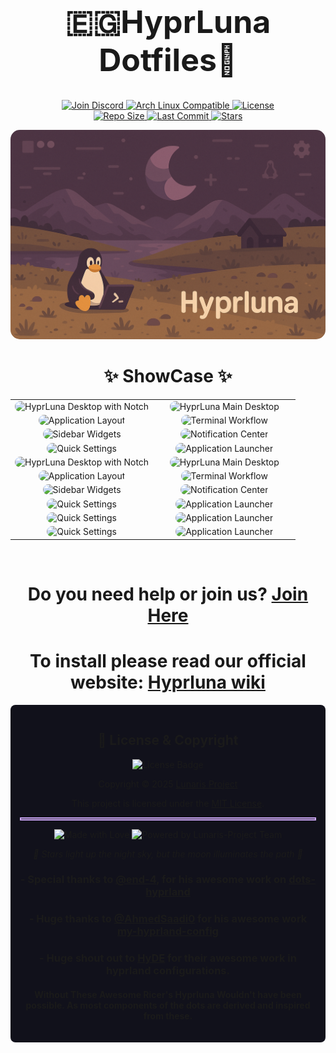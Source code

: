 <div align="center">
    <h1 style="font-size:50px">🇪🇬HyprLuna Dotfiles🌙</h1>
      <div>
        <a href="https://discord.gg/qnAHD9keWr">
          <img src="https://img.shields.io/badge/Join%20Discord-5865F2?style=for-the-badge&logo=discord&logoColor=white" alt="Join Discord">
        </a>
        <a href="https://archlinux.org/">
          <img src="https://img.shields.io/badge/Arch_Linux-Compatible-89DCEB?style=for-the-badge&logo=arch-linux&logoColor=white&labelColor=1E1E2E" alt="Arch Linux Compatible">
        </a>
              <a href="https://github.com/Lunaris-Project/HyprLuna/blob/main/LICENSE">
          <img src="https://img.shields.io/github/license/Lunaris-Project/HyprLuna?style=for-the-badge&logo=gnu&color=FAB387&labelColor=1E1E2E" alt="License">
        </a>
      </div>
      <div>
              <a href="https://github.com/Lunaris-Project/HyprLuna">
          <img src="https://img.shields.io/github/repo-size/Lunaris-Project/HyprLuna?style=for-the-badge&logo=github&color=F9E2AF&labelColor=1E1E2E&label=Size" alt="Repo Size">
                  </a>
        <a href="https://github.com/Lunaris-Project/HyprLuna/commits/main">
          <img src="https://img.shields.io/github/last-commit/Lunaris-Project/HyprLuna?style=for-the-badge&logo=git&color=F38BA8&labelColor=1E1E2E" alt="Last Commit">
        </a>
        <a href="https://github.com/Lunaris-Project/HyprLuna/stargazers">
          <img src="https://img.shields.io/github/stars/Lunaris-Project/HyprLuna?color=CBA6F7&labelColor=1E1E2E&style=for-the-badge&logo=starship&logoColor=CBA6F7" alt="Stars">
        </a>
      </div>
<p align="center">
 <img src="previews/HyprLuna.png" alt="Logo image" style="border-radius: 15px;">
</p>

<h1>✨ ShowCase ✨</h1>

<table>
  <tr>
    <td width="50%" align="center"><img src="previews/notch2.png" alt="HyprLuna Desktop with Notch" style="border-radius: 12px; width: 100%; height: auto;"></td>
    <td width="50%" align="center"><img src="previews/1.png" alt="HyprLuna Main Desktop" style="border-radius: 12px; width: 100%; height: auto;"></td>
  </tr>
  <!-- <tr>
    <td align="center"><b>Notch Style Interface</b></td>
    <td align="center"><b>Main Desktop</b></td>
  </tr> -->
  <tr>
    <td width="50%" align="center"><img src="previews/2.png" alt="Application Layout" style="border-radius: 12px; width: 100%; height: auto;"></td>
    <td width="50%" align="center"><img src="previews/3.png" alt="Terminal Workflow" style="border-radius: 12px; width: 100%; height: auto;"></td>
  </tr>
  <!-- <tr>
    <td align="center"><b>Application Layout</b></td>
    <td align="center"><b>Terminal Workflow</b></td>
  </tr> -->
  <tr>
    <td width="50%" align="center"><img src="previews/4.png" alt="Sidebar Widgets" style="border-radius: 12px; width: 100%; height: auto;"></td>
    <td width="50%" align="center"><img src="previews/5.png" alt="Notification Center" style="border-radius: 12px; width: 100%; height: auto;"></td>
  </tr>
  <!-- <tr>
    <td align="center"><b>Sidebar Widgets</b></td>
    <td align="center"><b>Notification Center</b></td>
  </tr> -->
  <tr>
    <td width="50%" align="center"><img src="previews/6.png" alt="Quick Settings" style="border-radius: 12px; width: 100%; height: auto;"></td>
    <td width="50%" align="center"><img src="previews/7.png" alt="Application Launcher" style="border-radius: 12px; width: 100%; height: auto;"></td>
  </tr>
  <!-- <tr>
    <td align="center"><b>Quick Settings</b></td>
    <td align="center"><b>Application Launcher</b></td>
  </tr> -->
  <tr>
    <td width="50%" align="center"><img src="ricing/12.png" alt="HyprLuna Desktop with Notch" style="border-radius: 12px; width: 100%; height: auto;"></td>
    <td width="50%" align="center"><img src="ricing/1.png" alt="HyprLuna Main Desktop" style="border-radius: 12px; width: 100%; height: auto;"></td>
  </tr>
  <!-- <tr>
    <td align="center"><b>Notch Style Interface</b></td>
    <td align="center"><b>Main Desktop</b></td>
  </tr> -->
  <tr>
    <td width="50%" align="center"><img src="ricing/2.png" alt="Application Layout" style="border-radius: 12px; width: 100%; height: auto;"></td>
    <td width="50%" align="center"><img src="ricing/3.png" alt="Terminal Workflow" style="border-radius: 12px; width: 100%; height: auto;"></td>
  </tr>
  <!-- <tr>
    <td align="center"><b>Application Layout</b></td>
    <td align="center"><b>Terminal Workflow</b></td>
  </tr> -->
  <tr>
    <td width="50%" align="center"><img src="ricing/4.png" alt="Sidebar Widgets" style="border-radius: 12px; width: 100%; height: auto;"></td>
    <td width="50%" align="center"><img src="ricing/5.png" alt="Notification Center" style="border-radius: 12px; width: 100%; height: auto;"></td>
  </tr>
  <!-- <tr>
    <td align="center"><b>Sidebar Widgets</b></td>
    <td align="center"><b>Notification Center</b></td>
  </tr> -->
  <tr>
    <td width="50%" align="center"><img src="ricing/6.png" alt="Quick Settings" style="border-radius: 12px; width: 100%; height: auto;"></td>
    <td width="50%" align="center"><img src="ricing/7.png" alt="Application Launcher" style="border-radius: 12px; width: 100%; height: auto;"></td>
  </tr>
    <tr>
    <td width="50%" align="center"><img src="ricing/8.png" alt="Quick Settings" style="border-radius: 12px; width: 100%; height: auto;"></td>
    <td width="50%" align="center"><img src="ricing/9.png" alt="Application Launcher" style="border-radius: 12px; width: 100%; height: auto;"></td>
  </tr>
    <tr>
    <td width="50%" align="center"><img src="ricing/10.png" alt="Quick Settings" style="border-radius: 12px; width: 100%; height: auto;"></td>
    <td width="50%" align="center"><img src="ricing/11.png" alt="Application Launcher" style="border-radius: 12px; width: 100%; height: auto;"></td>
  </tr>
  <!-- <tr>
    <td align="center"><b>Quick Settings</b></td>
    <td align="center"><b>Application Launcher</b></td>
  </tr> -->
</table>
<div>
</br>
<h1>Do you need help or join us? <a href="https://discord.gg/qnAHD9keWr">Join Here</a><h1>
</div>
<h1>To install please read our official website: <a href="https://hyprluna.vercel.app">Hyprluna wiki</a></h1>
</div>
<div align="center" style="background-color: #11111b; border-radius: 8px; padding: 15px;">

## 📝 License & Copyright
<img src="https://img.shields.io/github/license/Lunaris-Project/HyprLuna?style=for-the-badge&logo=gnu&color=FAB387&labelColor=1E1E2E" alt="License Badge"/>
<p>Copyright © 2025 <a href="https://github.com/Lunaris-Project">Lunaris Project</a></p>
<p>This project is licensed under the <a href="https://github.com/Lunaris-Project/HyprLuna/blob/main/LICENSE">MIT License</a>.</p>
<hr style="border: 2px solid #CBA6F7;">
<p>
<img src="https://img.shields.io/badge/Made%20with-%E2%9D%A4%EF%B8%8F-F38BA8?style=for-the-badge&labelColor=1E1E2E" alt="Made with Love"/>
<img src="https://img.shields.io/badge/Powered%20by-Lunaris--Team-89DCEB?style=for-the-badge&labelColor=1E1E2E" alt="Powered by Lunaris-Project Team"/>
</p>
<p><i>🌙 Stars light up the night sky, but the moon illuminates the path 🌙</i></p>

### - Special thanks to [@end-4](https://github.com/end-4/), for his awesome work on [dots-hyprland](https://github.com/end-4/dots-hyprland)
### - Huge thanks to [@AhmedSaadi0](https://github.com/AhmedSaadi0) for his awesome work [my-hyprland-config](https://github.com/AhmedSaadi0/my-hyprland-config)
### - Huge shout out to [HyDE](https://github.com/Hyde-project/hyde) for their awesome work in hyprland configurations.
#### Without These Awesome Ricer's Hyprluna Wouldn't have been possible. As most components of the dots are derived and inspired from these.
</div>
